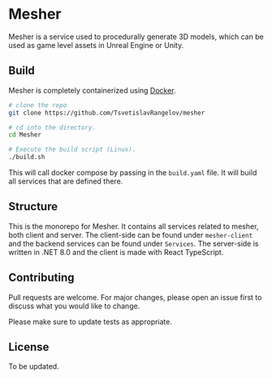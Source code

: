 # Mesher
Mesher is a service used to procedurally generate 3D models, which can be used as game level assets in Unreal Engine or Unity.

## Build
Mesher is completely containerized using [Docker](https://www.docker.com/).
```bash
# clone the repo
git clone https://github.com/TsvetislavRangelov/mesher

# cd into the directory.
cd Mesher

# Execute the build script (Linux).
./build.sh
```
This will call docker compose by passing in the `build.yaml` file. It will build all services that are defined there. 

## Structure
This is the monorepo for Mesher. It contains all services related to mesher, both client and server. The client-side can be found under `mesher-client` and the backend services can be found under `Services`. The server-side is written in .NET 8.0 and the client is made with React TypeScript.

## Contributing

Pull requests are welcome. For major changes, please open an issue first
to discuss what you would like to change.

Please make sure to update tests as appropriate.

## License

To be updated.
